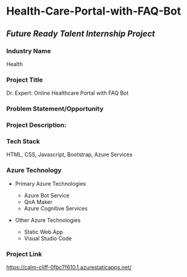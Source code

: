 # Health-Care-Portal-with-FAQ-Bot
## _Future Ready Talent Internship Project_

### Industry Name
Health

### Project Title
Dr. Expert: Online Healthcare Portal with FAQ Bot

### Problem Statement/Opportunity

### Project Description:


### Tech Stack
HTML, CSS, Javascript, Bootstrap, Azure Services

### Azure Technology
- Primary Azure Technologies
  - Azure Bot Service
  - QnA Maker
  - Azure Cognitive Services

- Other Azure Technologies
  - Static Web App
  - Visual Studio Code

### Project Link
https://calm-cliff-0fbc7f610.1.azurestaticapps.net/
